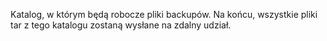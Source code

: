 Katalog, w którym będą robocze pliki backupów. Na końcu, wszystkie pliki tar z tego katalogu zostaną wysłane na zdalny udział.